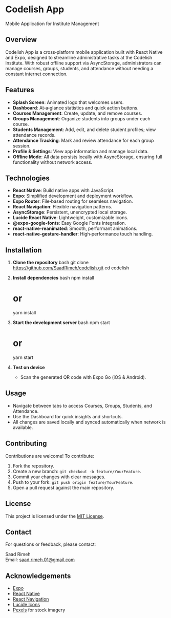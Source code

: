 
# Codelish App
Mobile Application for Institute Management

## Overview
Codelish App is a cross‑platform mobile application built with React Native and Expo, designed to streamline administrative tasks at the Codelish Institute. With robust offline support via AsyncStorage, administrators can manage courses, groups, students, and attendance without needing a constant internet connection.

## Features
- **Splash Screen**: Animated logo that welcomes users.
- **Dashboard**: At‑a‑glance statistics and quick action buttons.
- **Courses Management**: Create, update, and remove courses.
- **Groups Management**: Organize students into groups under each course.
- **Students Management**: Add, edit, and delete student profiles; view attendance records.
- **Attendance Tracking**: Mark and review attendance for each group session.
- **Profile & Settings**: View app information and manage local data.
- **Offline Mode**: All data persists locally with AsyncStorage, ensuring full functionality without network access.

## Technologies
- **React Native**: Build native apps with JavaScript.
- **Expo**: Simplified development and deployment workflow.
- **Expo Router**: File‑based routing for seamless navigation.
- **React Navigation**: Flexible navigation patterns.
- **AsyncStorage**: Persistent, unencrypted local storage.
- **Lucide React Native**: Lightweight, customizable icons.
- **@expo-google-fonts**: Easy Google Fonts integration.
- **react-native-reanimated**: Smooth, performant animations.
- **react-native-gesture-handler**: High‑performance touch handling.

## Installation
1. **Clone the repository**
   bash
    git clone https://github.com/SaadRimeh/codelish.git
    cd codelish
  
2. **Install dependencies**
    bash
    npm install
    # or
    yarn install
   
3. **Start the development server**
   bash
    npm start
    # or
    yarn start
   
4. **Test on device**
   - Scan the generated QR code with Expo Go (iOS & Android).

## Usage
- Navigate between tabs to access Courses, Groups, Students, and Attendance.
- Use the Dashboard for quick insights and shortcuts.
- All changes are saved locally and synced automatically when network is available.

## Contributing
Contributions are welcome! To contribute:
1. Fork the repository.
2. Create a new branch: `git checkout -b feature/YourFeature`.
3. Commit your changes with clear messages.
4. Push to your fork: `git push origin feature/YourFeature`.
5. Open a pull request against the main repository.

## License
This project is licensed under the [MIT License](https://opensource.org/licenses/MIT).

## Contact
For questions or feedback, please contact:

Saad Rimeh  
Email: saad.rimeh.01@gmail.com

## Acknowledgements
- [Expo](https://expo.dev/)  
- [React Native](https://reactnative.dev/)  
- [React Navigation](https://reactnavigation.org/)  
- [Lucide Icons](https://lucide.dev/)  
- [Pexels](https://www.pexels.com/) for stock imagery


